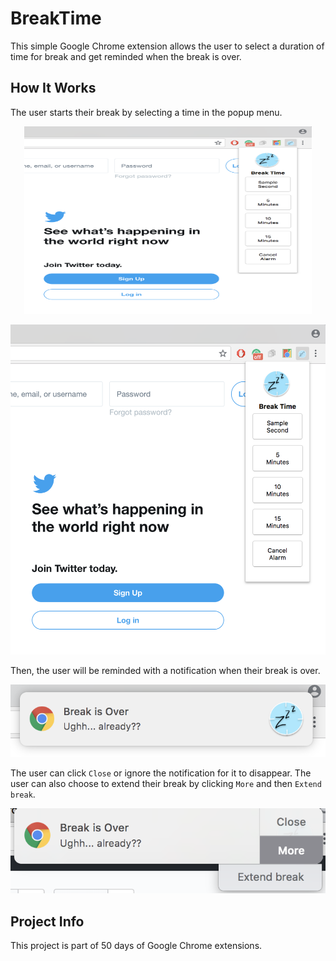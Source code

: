 # BreakTime

This simple Google Chrome extension allows the user to select a duration of time for break and get reminded when the break is over.

## How It Works
The user starts their break by selecting a time in the popup menu.

<p align="center">
  <img width="460" height="300" src="images/twitter.png">
</p>

![Example Page Popup Menu](images/twitter.png )

Then, the user will be reminded with a notification when their break is over.

![Example Notification](images/notification.png)

The user can click `Close` or ignore the notification for it to disappear. The user can also choose to extend their break by clicking `More` and then `Extend break`.

![Example Notification](images/extendbreak.png)

## Project Info

This project is part of 50 days of Google Chrome extensions.
